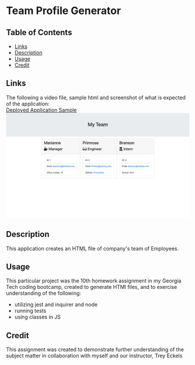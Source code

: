 # Team Profile Generator

## Table of Contents

- [Links](#links)
- [Description](#description)
- [Usage](#usage)
- [Credit](#credit)

## Links

The following a video file, sample html and screenshot of what is expected of the application: <br/>
[Deployed Application Sample](https://drive.google.com/drive/folders/1VitLD9x-2aWELJl4Qnyb-4-ZjulS4ASK)
![A sample page of deployed application that shows a manager, engineer and intern](./assets/images/hw-9-team-profile-generator-pagesample.png)

## Description

This application creates an HTML file of company's team of Employees. 

## Usage

This particular project was the 10th homework assignment in my Georgia Tech coding bootcamp, created to generate HTMl files, and to exercise understanding of the following:

- utilizing jest and inquirer and node
- running tests
- using classes in JS

## Credit
This assignment was created to demonstrate further understanding of the subject matter in collaboration with myself and our instructor, Trey Eckels